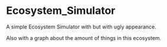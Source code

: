 # Ecosystem_Simulator
A simple Ecosystem Simulator with but with ugly appearance.

Also with a graph about the amount of things in this ecosystem.

